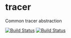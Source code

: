 # tracer
Common tracer abstraction

[![Build Status](https://dev.azure.com/dakkak/rai/_apis/build/status/tracer)](https://dev.azure.com/dakkak/rai/_build/latest?definitionId=3)
[![Build Status](https://travis-ci.org/rai-project/tracer.svg?branch=master)](https://travis-ci.org/rai-project/tracer)
